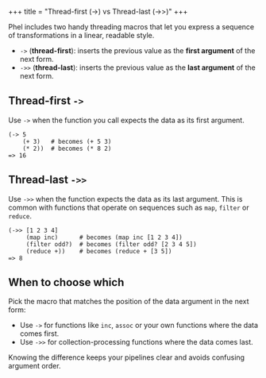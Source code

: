 +++
title = "Thread-first (->) vs Thread-last (->>)"
+++

Phel includes two handy threading macros that let you express a sequence of transformations in a linear, readable style.

* `->` (**thread-first**): inserts the previous value as the **first argument** of the next form.
* `->>` (**thread-last**): inserts the previous value as the **last argument** of the next form.

## Thread-first `->`

Use `->` when the function you call expects the data as its first argument.

```phel
(-> 5
    (+ 3)   # becomes (+ 5 3)
    (* 2))  # becomes (* 8 2)
=> 16
```

## Thread-last `->>`

Use `->>` when the function expects the data as its last argument. This is common with functions that operate on sequences such as `map`, `filter` or `reduce`.

```phel
(->> [1 2 3 4]
     (map inc)      # becomes (map inc [1 2 3 4])
     (filter odd?)  # becomes (filter odd? [2 3 4 5])
     (reduce +))    # becomes (reduce + [3 5])
=> 8
```

## When to choose which

Pick the macro that matches the position of the data argument in the next form:

* Use `->` for functions like `inc`, `assoc` or your own functions where the data comes first.
* Use `->>` for collection-processing functions where the data comes last.

Knowing the difference keeps your pipelines clear and avoids confusing argument order.

